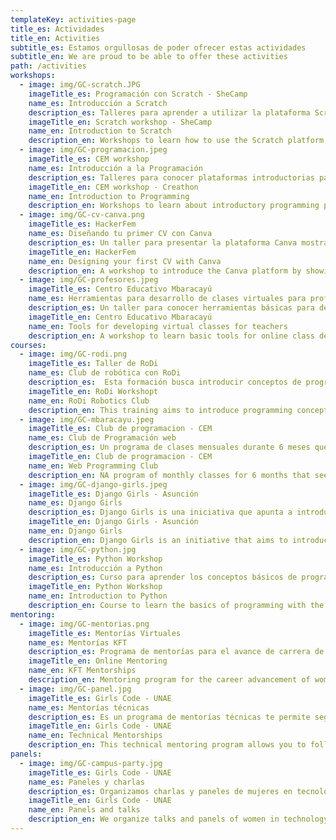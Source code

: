 ```yaml
---
templateKey: activities-page
title_es: Actividades
title_en: Activities
subtitle_es: Estamos orgullosas de poder ofrecer estas actividades
subtitle_en: We are proud to be able to offer these activities
path: /activities
workshops:
  - image: img/GC-scratch.JPG
    imageTitle_es: Programación con Scratch - SheCamp
    name_es: Introducción a Scratch
    description_es: Talleres para aprender a utilizar la plataforma Scratch, reconocer la interfaz de bloques de programación, y las diferentes   funcionalidades. Las alumnas aprenden a crear algoritmos utilizando los bloques de Scratch.
    imageTitle_en: Scratch workshop - SheCamp
    name_en: Introduction to Scratch
    description_en: Workshops to learn how to use the Scratch platform, recognize the programming blocks interface, and the different functionalities. Students learn to create algorithms using the Scratch blocks.
  - image: img/GC-programacion.jpeg
    imageTitle_es: CEM workshop
    name_es: Introducción a la Programación
    description_es: Talleres para conocer plataformas introductorias para programación como Scratch y Code.org Las alumnas aprenden conceptos básicos de algoritmos, lenguajes de programación, y programación de computadoras
    imageTitle_en: CEM workshop - Creathon
    name_en: Introduction to Programming
    description_en: Workshops to learn about introductory programming platforms such as Scratch and Code.org. Students learn basic concepts of algorithms, programming languages, and computer programming.
  - image: img/GC-cv-canva.png
    imageTitle_es: HackerFem
    name_es: Diseñando tu primer CV con Canva
    description_es: Un taller para presentar la plataforma Canva mostrando las secciones y herramientas disponibles para diseño y plantillas. Las alumnas aprenden sobre las buenas prácticas para elaborar una hoja de vida personal.
    imageTitle_en: HackerFem
    name_en: Designing your first CV with Canva
    description_en: A workshop to introduce the Canva platform by showing the sections and tools available for design and templates. Students learn about best practices for developing a personal resume.
  - image: img/GC-profesores.jpeg
    imageTitle_es: Centro Educativo Mbaracayú
    name_es: Herramientas para desarrollo de clases virtuales para profesores 
    description_es: Un taller para conocer herramientas básicas para desarrollo de clase en línea como Google Classroom y Zoom.
    imageTitle_en: Centro Educativo Mbaracayú
    name_en: Tools for developing virtual classes for teachers
    description_en: A workshop to learn basic tools for online class development such as Google Classroom and Zoom.
courses:
  - image: img/GC-rodi.png
    imageTitle_es: Taller de RoDi
    name_es: Club de robótica con RoDi
    description_es:  Esta formación busca introducir conceptos de programación para el desarrollo del pensamiento en niñas/os, promover y estimular la creatividad a través de la colaboración e intercambio para imaginar, crear y programar.
    imageTitle_en: RoDi Workshopt
    name_en: RoDi Robotics Club
    description_en: This training aims to introduce programming concepts for the development of thinking in children, promote and stimulate creativity through collaboration and exchange to imagine, create and program.
  - image: img/GC-mbaracayu.jpeg
    imageTitle_es: Club de programacion - CEM
    name_es: Club de Programación web
    description_es: Un programa de clases mensuales durante 6 meses que busca introducir a chicas y mujeres al mundo de la programación web mediante clases prácticas de html, css y javascript. 
    imageTitle_en: Club de programacion - CEM
    name_en: Web Programming Club
    description_en: NA program of monthly classes for 6 months that seeks to introduce girls and women to the world of web programming through practical classes in html, css and javascript.
  - image: img/GC-django-girls.jpeg
    imageTitle_es: Django Girls - Asunción
    name_es: Django Girls
    description_es: Django Girls is una iniciativa que apunta a introducir a mujeres que nunca programaron antes al mundo de la tecnología, y así promover la diversidad. Organizamos un taller de 2 días para invitar a chicas a unirse y aprender cómo está construido el Internet a través del uso de HTML, CSS, Python y Django.
    imageTitle_en: Django Girls - Asunción
    name_en: Django Girls
    description_en: Django Girls is an initiative that aims to introduce women who have never programmed before to the world of technology, and thus promote diversity We organized a 2-day workshop to invite girls to join and learn how the Internet is built through the use of HTML, CSS, Python and Django.
  - image: img/GC-python.jpg
    imageTitle_es: Python Workshop
    name_es: Introducción a Python
    description_es: Curso para aprender los conceptos básicos de programación con el lenguaje Python. Conocer cómo funciona la computadora y cómo funciona internet. 
    imageTitle_en: Python Workshop
    name_en: Introduction to Python
    description_en: Course to learn the basics of programming with the Python language. Learn how the computer works and how the internet works.
mentoring:
  - image: img/GC-mentorias.png
    imageTitle_es: Mentorías Virtuales
    name_es: Mentorías KFT
    description_es: Programa de mentorías para el avance de carrera de mujeres en tecnología, programación e innovación. Las mentorías se realizan mediante sesiones virtuales de uno a uno entre profesionales senior de estas áreas, y mujeres profesionales o graduadas del colegio que deseen adquirir conocimientos y experiencias relevantes para potenciar sus carreras en estos sectores.
    imageTitle_en: Online Mentoring
    name_en: KFT Mentorships
    description_en: Mentoring program for the career advancement of women in technology, programming and innovation. Mentoring is done through one-on-one virtual sessions between senior professionals in these areas, and professional women or graduates of the school who wish to acquire relevant knowledge and experiences to enhance their careers in these sectors.
  - image: img/GC-panel.jpg
    imageTitle_es: Girls Code - UNAE 
    name_es: Mentorías técnicas
    description_es: Es un programa de mentorías técnicas te permite seguir una ruta de aprendizaje con el acompañamiento suficiente para superar los obstáculos que presenta la formación en línea. Mediante sesiones virtuales de mentoría uno a uno entre profesionales senior de estas áreas y mujeres profesionales o graduadas del colegio que deseen adquirir conocimientos técnicos e programación para potenciar sus carreras en estos sectores.
    imageTitle_en: Girls Code - UNAE 
    name_en: Technical Mentorships
    description_en: This technical mentoring program allows you to follow a learning path with enough support to overcome the obstacles that online training presents.The program is conducted through one-on-one virtual mentoring sessions between senior professionals in these areas and professional women or college graduates who wish to acquire technical knowledge and programming to enhance their careers in these sectors.
panels:
  - image: img/GC-campus-party.jpg
    imageTitle_es: Girls Code - UNAE 
    name_es: Paneles y charlas
    description_es: Organizamos charlas y paneles de mujeres en tecnología para mostrar el trabajo que las mujeres paraguayas están haciendo y animar a otras a hacer lo mismo. 
    imageTitle_en: Girls Code - UNAE 
    name_en: Panels and talks
    description_en: We organize talks and panels of women in technology to showcase the work Paraguayan women are doing and encourage others to do the same.
---
```

